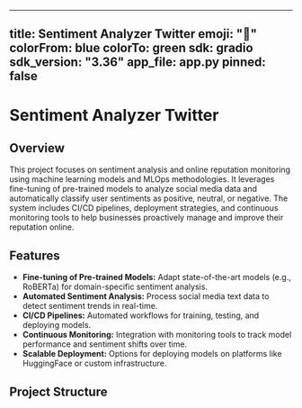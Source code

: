 
---
title: Sentiment Analyzer Twitter
emoji: "📝"
colorFrom: blue
colorTo: green
sdk: gradio
sdk_version: "3.36"
app_file: app.py
pinned: false
---

# Sentiment Analyzer Twitter


## Overview

This project focuses on sentiment analysis and online reputation monitoring using machine learning models and MLOps methodologies. It leverages fine-tuning of pre-trained models to analyze social media data and automatically classify user sentiments as positive, neutral, or negative. The system includes CI/CD pipelines, deployment strategies, and continuous monitoring tools to help businesses proactively manage and improve their reputation online.
## Features

- **Fine-tuning of Pre-trained Models:** Adapt state-of-the-art models (e.g., RoBERTa) for domain-specific sentiment analysis.
- **Automated Sentiment Analysis:** Process social media text data to detect sentiment trends in real-time.
- **CI/CD Pipelines:** Automated workflows for training, testing, and deploying models.
- **Continuous Monitoring:** Integration with monitoring tools to track model performance and sentiment shifts over time.
- **Scalable Deployment:** Options for deploying models on platforms like HuggingFace or custom infrastructure.

## Project Structure

